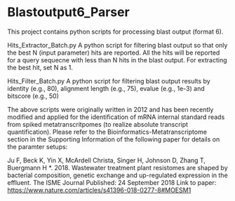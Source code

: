 # Blastoutput6_Parser

This project contains python scripts for processing blast output (format 6).

Hits_Extractor_Batch.py
A python script for filtering blast output so that only the best N (input parameter) hits are reported. All the hits will be reported for a query sequecne with less than N hits in the blast output. For extracting the best hit, set N as 1.

Hits_Filter_Batch.py
A python script for filtering blast output results by identity (e.g., 80), alignment length (e.g., 75), evalue (e.g., 1e-3) and bitscore (e.g., 50)

The above scripts were originally written in 2012 and has been recently modified and applied for the identification of mRNA internal standard reads from spiked metatranscritpomes (to realize absolute transcript quantification). Please refer to the Bioinformatics-Metatranscriptome section in the Supporting Information of the following paper for details on the paramter setups:

Ju F, Beck K, Yin X, McArdell Christa, Singer H, Johnson D, Zhang T, Buergmann H *. 2018. Wastewater treatment plant resistomes are shaped by bacterial composition, genetic exchange and up-regulated expression in the effluent. The ISME Journal Published: 24 September 2018
Link to paper: https://www.nature.com/articles/s41396-018-0277-8#MOESM1
